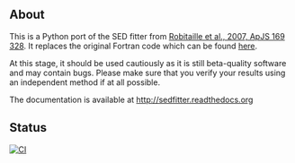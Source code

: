 About
-----

This is a Python port of the SED fitter from [Robitaille et al., 2007, ApJS 169
328](http://adsabs.harvard.edu/abs/2007ApJS..169..328R). It replaces the
original Fortran code which can be found
[here](https://github.com/astrofrog/sedfitter-legacy).

At this stage, it should be used cautiously as it is still beta-quality
software and may contain bugs. Please make sure that you verify your results
using an independent method if at all possible.

The documentation is available at http://sedfitter.readthedocs.org

Status
------

[![CI](https://github.com/astrofrog/sedfitter/actions/workflows/main.yml/badge.svg)](https://github.com/astrofrog/sedfitter/actions/workflows/main.yml)
